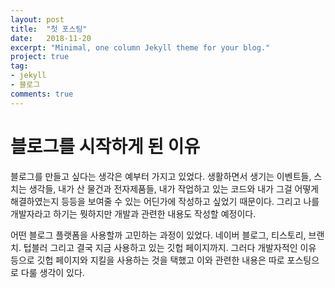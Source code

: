 ```yaml
---
layout: post
title:  "첫 포스팅"
date:   2018-11-20
excerpt: "Minimal, one column Jekyll theme for your blog."
project: true
tag:
- jekyll
- 블로그
comments: true
---
```


# 블로그를 시작하게 된 이유

블로그를 만들고 싶다는 생각은 예부터 가지고 있었다. 생활하면서 생기는 이벤트들, 스치는 생각들, 내가 산 물건과 전자제품들, 내가 작업하고 있는 코드와 내가 그걸 어떻게 해결하였는지 등등을  보여줄 수 있는 어딘가에 작성하고 싶었기 때문이다. 그리고 나를 개발자라고 하기는 뭣하지만 개발과 관련한 내용도 작성할 예정이다.

어떤 블로그 플랫폼을 사용할까 고민하는 과정이 있었다. 네이버 블로그, 티스토리, 브랜치. 텁블러 그리고 결국 지금 사용하고 있는 깃헙 페이지까지. 그러다 개발자적인 이유 등으로 깃헙 페이지와 지킬을 사용하는 것을 택했고 이와 관련한 내용은 따로 포스팅으로 다룰 생각이 있다.
